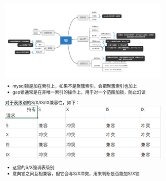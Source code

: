 ![image](https://github.com/jmilktea/jmilktea/blob/master/mysql/images/%E9%94%81.png)
- mysql锁是加在索引上，如果不是聚簇索引，会把聚簇索引也加上  
- gap锁通常是在非唯一索引的操作上，用于对一个范围加锁，防止幻读


对于表级别的S/X/IS/IX兼容性，如下：  
![image](https://github.com/jmilktea/jmilktea/blob/master/mysql/images/table-lock.png)  
- 这里的S/X强调表级别
- 意向锁之间互相兼容，但它会与S/X冲突，用来判断是否能加S/X锁
